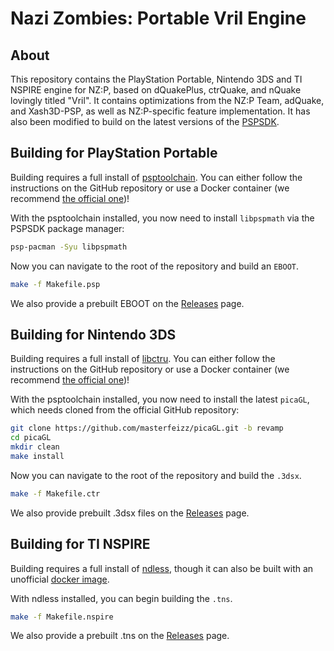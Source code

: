# Nazi Zombies: Portable Vril Engine

## About
This repository contains the PlayStation Portable, Nintendo 3DS and TI NSPIRE engine for NZ:P, based on dQuakePlus, ctrQuake, and nQuake lovingly titled "Vril". It contains optimizations from the NZ:P Team, adQuake, and Xash3D-PSP, as well as NZ:P-specific feature implementation. It has also been modified to build on the latest versions of the [PSPSDK](https://github.com/pspdev/pspsdk).

## Building for PlayStation Portable
Building requires a full install of [psptoolchain](https://github.com/pspdev/psptoolchain/). You can either follow the instructions on the GitHub repository or use a Docker container (we recommend [the official one](https://hub.docker.com/r/pspdev/pspdev))!

With the psptoolchain installed, you now need to install `libpspmath` via the PSPSDK package manager:
```bash
psp-pacman -Syu libpspmath
```
Now you can navigate to the root of the repository and build an `EBOOT`.

```bash
make -f Makefile.psp
```

We also provide a prebuilt EBOOT on the [Releases](https://github.com/nzp-team/vril-engine/releases/tag/bleeding-edge) page.

## Building for Nintendo 3DS
Building requires a full install of [libctru](https://github.com/devkitPro/libctru). You can either follow the instructions on the GitHub repository or use a Docker container (we recommend [the official one](devkitpro/devkitarm))!

With the psptoolchain installed, you now need to install the latest `picaGL`, which needs cloned from the official GitHub repository:
```bash
git clone https://github.com/masterfeizz/picaGL.git -b revamp
cd picaGL
mkdir clean
make install
```
Now you can navigate to the root of the repository and build the `.3dsx`.

```bash
make -f Makefile.ctr
```

We also provide prebuilt .3dsx files on the [Releases](https://github.com/nzp-team/vril-engine/releases/tag/bleeding-edge) page.

## Building for TI NSPIRE
Building requires a full install of [ndless](https://github.com/ndless-nspire/Ndless), though it can also be built with an unofficial [docker image](https://hub.docker.com/r/bensuperpc/ndless).

With ndless installed, you can begin building the `.tns`.

```bash
make -f Makefile.nspire
```
We also provide a prebuilt .tns on the [Releases](https://github.com/nzp-team/vril-engine/releases/tag/bleeding-edge) page.